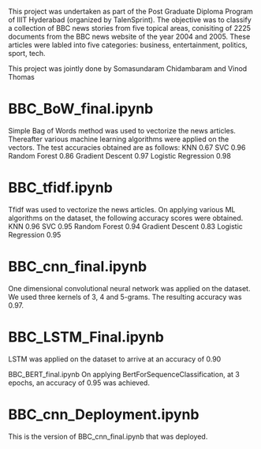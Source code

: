 This project was undertaken as part of the Post Graduate Diploma Program of IIIT Hyderabad (organized by TalenSprint). The objective was to classify a collection of BBC news stories from five topical areas, conisiting of 2225 documents from the BBC news website of the year 2004 and 2005. These articles were labled into five categories:  business, entertainment, politics, sport, tech.

This project was jointly done by Somasundaram Chidambaram and Vinod Thomas

# BBC_BoW_final.ipynb

Simple Bag of Words method was used to vectorize the news articles. Thereafter various machine learning algorithms were applied on the vectors. The test accuracies obtained are as follows: 
KNN 0.67
SVC 0.96
Random Forest 0.86
Gradient Descent 0.97
Logistic Regression 0.98

# BBC_tfidf.ipynb
Tfidf was used to vectorize the news articles. On applying various ML algorithms on the dataset, the following accuracy scores were obtained. 
KNN 0.96
SVC 0.95
Random Forest 0.94
Gradient Descent 0.83
Logistic Regression 0.95

# BBC_cnn_final.ipynb
One dimensional convolutional neural network was applied on the dataset. We used three kernels of 3, 4 and 5-grams. The resulting accuracy was 0.97.

# BBC_LSTM_Final.ipynb
LSTM was applied on the dataset to arrive at an accuracy of 0.90

BBC_BERT_final.ipynb
On applying BertForSequenceClassification, at 3 epochs, an accuracy of 0.95 was achieved.

# BBC_cnn_Deployment.ipynb
This is the version of BBC_cnn_final.ipynb that was deployed.
